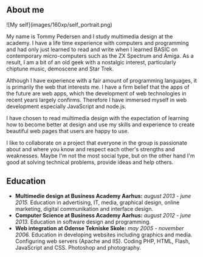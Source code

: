 About me
--------
<aside>
![My self](images/160xp/self_portrait.png)
</aside>

My name is Tommy Pedersen and I study multimedia design at the academy. I have a life time experience with computers and programming and had only just learned to read and write when I learned BASIC on contemporary micro-computers such as the ZX Spectrum and Amiga. As a result, I am a bit of an old geek with a nostalgic interest, particularly chiptune music, demoscene and Star Trek.

Although I have experience with a fair amount of programming languages, it is primarily the web that interests me. I have a firm belief that the apps of the future are web apps, which the development of web technologies in recent years largely confirms. Therefore I have immersed myself in web development especially JavaScript and node.js.

I have chosen to read multimedia design with the expectation of learning how to become better at design and use my skills and experience to create beautiful web pages that users are happy to use.

I like to collaborate on a project that everyone in the group is passionate about and where you know and respect each other's strengths and weaknesses. Maybe I'm not the most social type, but on the other hand I'm good at solving technical problems, provide ideas and help others.

Education
---------
 - **Multimedie design at Business Academy Aarhus:** _august 2013 - june 2015._ Education in advertising, IT, media, graphical design, online marketing, digital communikation and interface design.
 - **Computer Science at Business Academy Aarhus:** _august 2012 - june 2013._ Education in software design and programming.
 - **Web integration at Odense Tekniske Skole:** _may 2005 - november 2006._ Education in developing websites including graphics and media. Configuring web servers (Apache and IIS). Coding PHP, HTML, Flash, JavaScript and CSS. Photoshop and photography.

